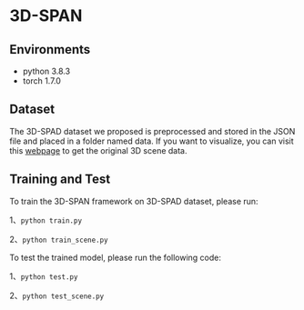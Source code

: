 # 3D-SPAN
## Environments
- python                             3.8.3
- torch                              1.7.0              

## Dataset
The 3D-SPAD dataset we proposed is preprocessed and stored in the JSON file and placed in a folder named data. If you want to visualize, you can visit this [webpage](https://github.com/Mayibo-cuc/3D-SPAD) to get the original 3D scene data.

## Training and Test 
To train the 3D-SPAN framework on 3D-SPAD dataset, please run:

1、`python train.py` 

2、`python train_scene.py` 

To test the trained model, please run the following code:

1、`python test.py` 

2、`python test_scene.py` 
